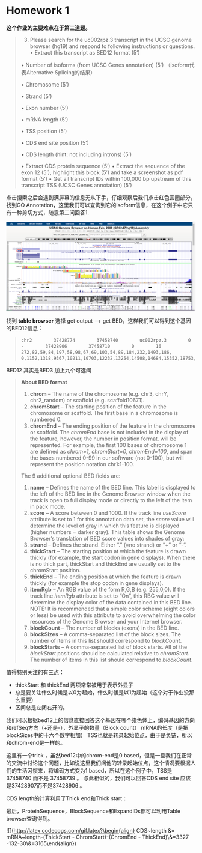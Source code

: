 # Homework 1

**这个作业的主要难点在于第三道题。**

> 3. Please search for the uc002rpz.3 transcript in the UCSC genome browser (hg19) and respond to following instructions or questions.
>     • Extract this transcript as BED12 format (5’) 
>
>   • Number of isoforms (from UCSC Genes annotation) (5’) （isoform代表Alternative Splicing的结果）
>
>    • Chromosome (5’) 
>
>   • Strand (5’) 
>
>   • Exon number (5’) 
>
>   • mRNA length (5’) 
>
>   • TSS position (5’) 
>
>   • CDS end site position (5’) 
>
>   • CDS length (hint: not including introns) (5’) 
>
>   • Extract CDS protein sequence (5’) • Extract the sequence of the exon 12 (5’), highlight this block (5’) and take a screenshot as pdf format (5’)
>   • Get all transcript IDs within 100,000 bp upstream of this transcript TSS (UCSC Genes annotation) (5’)



点击搜索之后会遇到满屏幕的信息无从下手，仔细观察后我们点击红色圆圈部分，找到GO Annotation，这里我们可以查询到它的isoform信息，在这个例子中它只有一种剪切方式，随意第二问回答1.   

![image-20200115010306424](.images/image-20200115010306424.png)

找到 **table browser**  选择 get output —> get BED，这样我们可以得到这个基因的BED12信息：



> ```
> chr2        37428774        37458740        uc002rpz.3        0        -        37428906        37458710        0        16        272,82,59,84,197,58,98,67,69,103,54,89,184,232,1493,186,        0,1152,1318,9367,10211,10703,12232,13254,14508,14684,15352,18753,20748,21538,25912,29780,
> ```

BED12 其实是BED3 加上九个可选阈

> **About BED format**
>
> 1. **chrom** – The name of the chromosome (e.g. chr3, chrY, chr2_random) or scaffold (e.g. scaffold10671).
> 2. **chromStart** – The starting position of the feature in the chromosome or scaffold. The first base in a chromosome is numbered 0.
> 3. **chromEnd** – The ending position of the feature in the chromosome or scaffold. The *chromEnd* base is not included in the display of the feature, however, the number in position format. will be represented. For example, the first 100 bases of chromosome 1 are defined as *chrom=1, chromStart=0, chromEnd=100*, and span the bases numbered 0-99 in our software (not 0-100), but will represent the position notation chr1:1-100. 
>
> The 9 additional optional BED fields are:
>
> 1. **name** – Defines the name of the BED line. This label is displayed to the left of the BED line in the Genome Browser window when the track is open to full display mode or directly to the left of the item in pack mode.
> 2. **score** – A score between 0 and 1000. If the track line *useScore* attribute is set to 1 for this annotation data set, the *score* value will determine the level of gray in which this feature is displayed (higher numbers = darker gray). This table shows the Genome Browser’s translation of BED score values into shades of gray:
> 3. **strand** – Defines the strand. Either “.” (=no strand) or “+” or “-“.
> 4. **thickStart** – The starting position at which the feature is drawn thickly (for example, the start codon in gene displays). When there is no thick part, thickStart and thickEnd are usually set to the chromStart position.
> 5. **thickEnd** – The ending position at which the feature is drawn thickly (for example the stop codon in gene displays).
> 6. **itemRgb** – An RGB value of the form R,G,B (e.g. 255,0,0). If the track line *itemRgb* attribute is set to “On”, this RBG value will determine the display color of the data contained in this BED line. NOTE: It is recommended that a simple color scheme (eight colors or less) be used with this attribute to avoid overwhelming the color resources of the Genome Browser and your Internet browser.
> 7. **blockCount** – The number of blocks (exons) in the BED line.
> 8. **blockSizes** – A comma-separated list of the block sizes. The number of items in this list should correspond to *blockCount*.
> 9. **blockStarts** – A comma-separated list of block starts. All of the *blockStart* positions should be calculated relative to *chromStart*. The number of items in this list should correspond to *blockCount*.

值得特别关注的有三点：

+ thickStart  和 thickEnd 两项常常被用于表示外显子
+ 总是要关注什么时候是以0为起始，什么时候是以1为起始（这个对于作业没那么重要）
+ 区间总是左闭右开的。

我们可以根据bed12上的信息直接回答这个基因在哪个染色体上，编码基因的方向和refSeq方向（+还是-），外显子的数量（Block count） mRNA的长度（是把blockSizes中的十六个数字相加） TSS也就是转录起始位点，由于是负链，所以和chrom-end是一样的。

这里有一个trick ，虽然bed12中的chrom-end是0 based，但是一旦我们在正常的交流中讨论这个问题，比如说这里我们问他的转录起始位点，这个情况要根据人们的生活习惯来，将编码方式变为1 based，所以在这个例子中，TSS是37458740 而不是 37458739 。 与此相似的，我们可以回答CDS end site 应该是37428907而不是37428906 。

CDS length的计算利用了Thick end和Thick start：

最后，ProteinSequence，BlockSequence和ExpandIDs都可以利用Table browser查询得到。

![](http://latex.codecogs.com/gif.latex?\begin{align}
CDS~length &= mRNA~length-(ThickStart - ChromStart)-(ChromEnd - ThickEnd)\\&=3327 -132-30\\&=3165\end{align})
